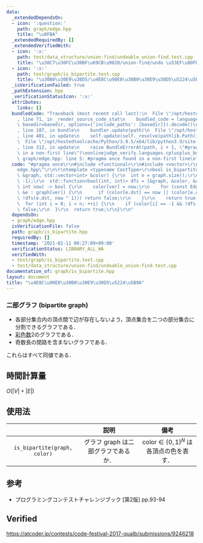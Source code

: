 ```yaml
---
data:
  _extendedDependsOn:
  - icon: ':question:'
    path: graph/edge.hpp
    title: "\u8FBA"
  _extendedRequiredBy: []
  _extendedVerifiedWith:
  - icon: ':x:'
    path: test/data_structure/union-find/undoable_union-find.test.cpp
    title: "\u30C7\u30FC\u30BF\u69CB\u9020/union-find/undo \u53EF\u80FD union-find"
  - icon: ':x:'
    path: test/graph/is_bipartite.test.cpp
    title: "\u30B0\u30E9\u30D5/\u4E8C\u90E8\u30B0\u30E9\u30D5\u5224\u5B9A"
  _isVerificationFailed: true
  _pathExtension: hpp
  _verificationStatusIcon: ':x:'
  attributes:
    links: []
  bundledCode: "Traceback (most recent call last):\n  File \"/opt/hostedtoolcache/Python/3.9.5/x64/lib/python3.9/site-packages/onlinejudge_verify/documentation/build.py\"\
    , line 71, in _render_source_code_stat\n    bundled_code = language.bundle(stat.path,\
    \ basedir=basedir, options={'include_paths': [basedir]}).decode()\n  File \"/opt/hostedtoolcache/Python/3.9.5/x64/lib/python3.9/site-packages/onlinejudge_verify/languages/cplusplus.py\"\
    , line 187, in bundle\n    bundler.update(path)\n  File \"/opt/hostedtoolcache/Python/3.9.5/x64/lib/python3.9/site-packages/onlinejudge_verify/languages/cplusplus_bundle.py\"\
    , line 401, in update\n    self.update(self._resolve(pathlib.Path(included), included_from=path))\n\
    \  File \"/opt/hostedtoolcache/Python/3.9.5/x64/lib/python3.9/site-packages/onlinejudge_verify/languages/cplusplus_bundle.py\"\
    , line 312, in update\n    raise BundleErrorAt(path, i + 1, \"#pragma once found\
    \ in a non-first line\")\nonlinejudge_verify.languages.cplusplus_bundle.BundleErrorAt:\
    \ graph/edge.hpp: line 5: #pragma once found in a non-first line\n"
  code: "#pragma once\r\n#include <functional>\r\n#include <vector>\r\n#include \"\
    edge.hpp\"\r\n\r\ntemplate <typename CostType>\r\nbool is_bipartite(const std::vector<std::vector<Edge<CostType>>>\
    \ &graph, std::vector<int> &color) {\r\n  int n = graph.size();\r\n  color.assign(n,\
    \ -1);\r\n  std::function<bool(int, int)> dfs = [&graph, &color, &dfs](int ver,\
    \ int now) -> bool {\r\n    color[ver] = now;\r\n    for (const Edge<CostType>\
    \ &e : graph[ver]) {\r\n      if (color[e.dst] == now || (color[e.dst] == -1 &&\
    \ !dfs(e.dst, now ^ 1))) return false;\r\n    }\r\n    return true;\r\n  };\r\n\
    \  for (int i = 0; i < n; ++i) {\r\n    if (color[i] == -1 && !dfs(i, 0)) return\
    \ false;\r\n  }\r\n  return true;\r\n}\r\n"
  dependsOn:
  - graph/edge.hpp
  isVerificationFile: false
  path: graph/is_bipartite.hpp
  requiredBy: []
  timestamp: '2021-02-11 00:27:09+09:00'
  verificationStatus: LIBRARY_ALL_WA
  verifiedWith:
  - test/graph/is_bipartite.test.cpp
  - test/data_structure/union-find/undoable_union-find.test.cpp
documentation_of: graph/is_bipartite.hpp
layout: document
title: "\u4E8C\u90E8\u30B0\u30E9\u30D5\u5224\u5B9A"
---
```



### 二部グラフ (bipartite graph)

- 各部分集合内の頂点間で辺が存在しないよう，頂点集合を二つの部分集合に分割できるグラフである．
- [彩色数](chromatic_number.md)$2$のグラフである．
- 奇数長の閉路を含まないグラフである．

これらはすべて同値である．


## 時間計算量

$O(\lvert V \rvert + \lvert E \rvert)$


## 使用法

||説明|備考|
|:--:|:--:|:--:|
|`is_bipartite(graph, color)`|グラフ $\mathrm{graph}$ は二部グラフであるか．|$\mathrm{color} \in {\lbrace 0, 1 \rbrace}^N$ は各頂点の色を表す．|


## 参考

- プログラミングコンテストチャレンジブック \[第2版\] pp.93-94


## Verified

https://atcoder.jp/contests/code-festival-2017-qualb/submissions/9246218
